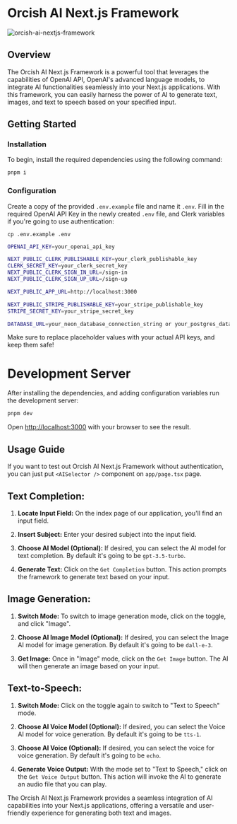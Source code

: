 # Orcish AI Next.js Framework

![orcish-ai-nextjs-framework](https://github.com/Minato0330/minator-ai-next-project.js/public/orcish-ai-nextjs-framework.png)

## Overview

The Orcish AI Next.js Framework is a powerful tool that leverages the capabilities of OpenAI API, OpenAI's advanced language models, to integrate AI functionalities seamlessly into your Next.js applications. With this framework, you can easily harness the power of AI to generate text, images, and text to speech based on your specified input.

## Getting Started

### Installation

To begin, install the required dependencies using the following command:

```bash
pnpm i
```

### Configuration

Create a copy of the provided `.env.example` file and name it `.env`. Fill in the required OpenAI API Key in the newly created `.env` file, and Clerk variables if you're going to use authentication:

`cp .env.example .env`

```bash
OPENAI_API_KEY=your_openai_api_key

NEXT_PUBLIC_CLERK_PUBLISHABLE_KEY=your_clerk_publishable_key
CLERK_SECRET_KEY=your_clerk_secret_key
NEXT_PUBLIC_CLERK_SIGN_IN_URL=/sign-in
NEXT_PUBLIC_CLERK_SIGN_UP_URL=/sign-up

NEXT_PUBLIC_APP_URL=http://localhost:3000

NEXT_PUBLIC_STRIPE_PUBLISHABLE_KEY=your_stripe_publishable_key
STRIPE_SECRET_KEY=your_stripe_secret_key

DATABASE_URL=your_neon_database_connection_string or your_postgres_database_connection_string
```

Make sure to replace placeholder values with your actual API keys, and keep them safe!

# Development Server

After installing the dependencies, and adding configuration variables run the development server:

```bash
pnpm dev
```

Open [http://localhost:3000](http://localhost:3000) with your browser to see the result.

## Usage Guide

If you want to test out Orcish AI Next.js Framework without authentication, you can just put `<AISelector />` component on `app/page.tsx` page.

## Text Completion:

1. **Locate Input Field:** On the index page of our application, you'll find an input field.
   
2. **Insert Subject:** Enter your desired subject into the input field.

3. **Choose AI Model (Optional):** If desired, you can select the AI model for text completion. By default it's going to be `gpt-3.5-turbo`.
   
4. **Generate Text:** Click on the `Get Completion` button. This action prompts the framework to generate text based on your input.

## Image Generation:

1. **Switch Mode:** To switch to image generation mode, click on the toggle, and click "Image".

2. **Choose AI Image Model (Optional):** If desired, you can select the Image AI model for image generation. By default it's going to be `dall-e-3`.

3. **Get Image:** Once in "Image" mode, click on the `Get Image` button. The AI will then generate an image based on your input.

## Text-to-Speech:

1. **Switch Mode:** Click on the toggle again to switch to "Text to Speech" mode.

2. **Choose AI Voice Model (Optional):** If desired, you can select the Voice AI model for voice generation. By default it's going to be `tts-1`.

3. **Choose AI Voice (Optional):** If desired, you can select the voice for voice generation. By default it's going to be `echo`.
   
4. **Generate Voice Output:** With the mode set to "Text to Speech," click on the `Get Voice Output` button. This action will invoke the AI to generate an audio file that you can play.


The Orcish AI Next.js Framework provides a seamless integration of AI capabilities into your Next.js applications, offering a versatile and user-friendly experience for generating both text and images.

